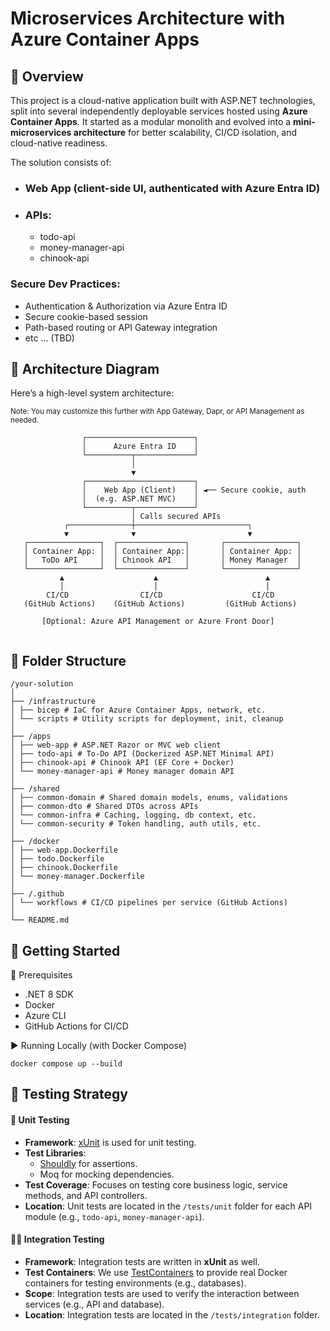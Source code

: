 # Microservices Architecture with Azure Container Apps
## 📌 Overview 
This project is a cloud-native application built with ASP.NET technologies, split into several independently deployable services hosted using **Azure Container Apps**. It started as a modular monolith and evolved into a **mini-microservices architecture** for better scalability, CI/CD isolation, and cloud-native readiness.

The solution consists of:

- ### Web App  (client-side UI, authenticated with Azure Entra ID)

- ### APIs:
  - todo-api
  - money-manager-api
  - chinook-api

### Secure Dev Practices:
- Authentication & Authorization via Azure Entra ID
- Secure cookie-based session
- Path-based routing or API Gateway integration
- etc ... (TBD)

## 🧱 Architecture Diagram
Here’s a high-level system architecture:


<sup>Note: You may customize this further with App Gateway, Dapr, or API Management as needed.</sup>

```
                ┌────────────────────────┐
                │      Azure Entra ID    │
                └──────────┬─────────────┘
                           │
                           ▼
                ┌────────────────────────┐
                │    Web App (Client)    │ ◄── Secure cookie, auth
                │  (e.g. ASP.NET MVC)    │
                └──────────┬─────────────┘
                           │ Calls secured APIs
            ┌──────────────┼─────────────────────────┐
            ▼              ▼                         ▼
   ┌────────────────┐  ┌───────────────┐       ┌────────────────┐
   │ Container App: │  │ Container App:│       │ Container App: │
   │   ToDo API     │  │ Chinook API   │       │ Money Manager  │
   └────────────────┘  └───────────────┘       └────────────────┘
           ▲                    ▲                        ▲
           │                    │                        │
        CI/CD                CI/CD                    CI/CD
   (GitHub Actions)    (GitHub Actions)         (GitHub Actions)

       [Optional: Azure API Management or Azure Front Door]


```

## 📁 Folder Structure
```
/your-solution
│
├── /infrastructure
│ ├── bicep # IaC for Azure Container Apps, network, etc.
│ └── scripts # Utility scripts for deployment, init, cleanup
│
├── /apps
│ ├── web-app # ASP.NET Razor or MVC web client
│ ├── todo-api # To-Do API (Dockerized ASP.NET Minimal API)
│ ├── chinook-api # Chinook API (EF Core + Docker)
│ └── money-manager-api # Money manager domain API
│
├── /shared
│ ├── common-domain # Shared domain models, enums, validations
│ ├── common-dto # Shared DTOs across APIs
│ └── common-infra # Caching, logging, db context, etc.
│ └── common-security # Token handling, auth utils, etc.
│
├── /docker
│ ├── web-app.Dockerfile
│ ├── todo.Dockerfile
│ ├── chinook.Dockerfile
│ └── money-manager.Dockerfile
│
├── /.github
│ └── workflows # CI/CD pipelines per service (GitHub Actions)
│
└── README.md
```

## 🚀 **Getting Started**

🔧 Prerequisites
- .NET 8 SDK
- Docker
- Azure CLI
- GitHub Actions for CI/CD

▶️ Running Locally (with Docker Compose)

``` 
docker compose up --build
```
## 🧪 Testing Strategy

#### 🔧 **Unit Testing**

- **Framework**: [xUnit](https://xunit.net/) is used for unit testing.
- **Test Libraries**: 
  - [Shouldly](https://shouldly.github.io/) for assertions.
  - Moq for mocking dependencies.
- **Test Coverage**: Focuses on testing core business logic, service methods, and API controllers.
- **Location**: Unit tests are located in the `/tests/unit` folder for each API module (e.g., `todo-api`, `money-manager-api`).

#### 🧑‍💻 **Integration Testing**

- **Framework**: Integration tests are written in **xUnit** as well.
- **Test Containers**: We use [TestContainers](https://testcontainers.org/) to provide real Docker containers for testing environments (e.g., databases).
- **Scope**: Integration tests are used to verify the interaction between services (e.g., API and database).
- **Location**: Integration tests are located in the `/tests/integration` folder.

